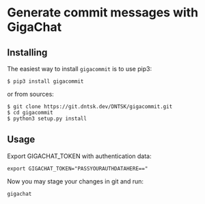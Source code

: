 # Generate commit messages with GigaChat

## Installing

The easiest way to install `gigacommit` is to use pip3:

    $ pip3 install gigacommit

or from sources:

    $ git clone https://git.dntsk.dev/DNTSK/gigacommit.git
    $ cd gigacommit
    $ python3 setup.py install

## Usage

Export GIGACHAT_TOKEN with authentication data:

```
export GIGACHAT_TOKEN="PASSYOURAUTHDATAHERE=="
```

Now you may stage your changes in git and run:

```
gigachat
```
